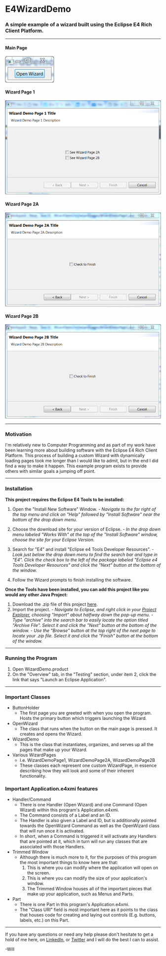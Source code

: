 # E4WizardDemo 
### A simple example of a wizard built using the Eclipse E4 Rich Client Platform.

----------
#### Main Page
![Main Page](https://github.com/William-Lake/E4WizardDemo/blob/master/SamplePhotos/Main%20Page.PNG?raw=true)

#### Wizard Page 1
![Wizard Page 1](https://github.com/William-Lake/E4WizardDemo/blob/master/SamplePhotos/Wizard%20Page%201.PNG?raw=true)

#### Wizard Page 2A
![Wizard Page 2A](https://github.com/William-Lake/E4WizardDemo/blob/master/SamplePhotos/Wizard%20Page%202A.PNG?raw=true)

#### Wizard Page 2B
![Wizard Page 2B](https://github.com/William-Lake/E4WizardDemo/blob/master/SamplePhotos/Wizard%20Page%202B.PNG?raw=true)


----------
### Motivation
I'm relatively new to Computer Programming and as part of my work have been learning more about building software with the Eclipse E4 Rich Client Platform. This process of building a custom Wizard with dynamically loading pages took me longer than I would like to admit, but in the end I did find a way to make it happen. This example program exists to provide others with similar goals a jumping off point.


----------
### Installation
**This project requires the Eclipse E4 Tools to be installed:**

 1. Open the "Install New Software" Window.
	 *- Navigate to the far right of the top menu and click on "Help" followed by "Install Software" near the bottom of the drop down menu.*
	 
 2. Choose the download site for your version of Eclipse.
	 *- In the drop down menu labeled "Works With" at the top of the "Install Software" window, choose the site for your Eclipse Version.*
	 
 3. Search for "E4" and install "Eclipse e4 Tools Developer Resources".
	 *- Look just below the drop down menu to find the search bar and type in "E4". Click the check box to the left of the package labeled "Eclipse e4 Tools Developer Resources" and click the "Next" button at the bottom of the window.*
	 
 4. Follow the Wizard prompts to finish installing the software.


**Once the Tools have been installed, you can add this project like you would any other Java Project:**

 1. Download the .zip file of this project [here](https://github.com/William-Lake/E4WizardDemo/archive/master.zip).
 2. Import the project.
	 *- Navigate to Eclipse, and right click in your [Project Explorer](http://help.eclipse.org/luna/topic/org.eclipse.platform.doc.user/images/Image275_project_explorer.png), choosing "Import" about halfway down the pop-up menu.* 
	 *- Type "archive" into the search bar to easily locate the option titled "Archive File". Select it and click the "Next" button at the bottom of the window.*
	 *- Use the "Browse" button at the top right of the next page to locate your .zip file. Select it and click the "Finish" button at the bottom of the window.*


----------

### Running the Program

 1. Open WizardDemo.product
 2. On the "Overview" tab, in the "Testing" section, under item 2, click the link that says "Launch an Eclipse Application".

----------

### Important Classes

 - ButtonHolder
	 - The first page you are greeted with when you open the program. Hosts the primary button which triggers launching the Wizard.
 - OpenWizard
	 - The class that runs when the button on the main page is pressed. It creates and opens the Wizard.
 - WizardDemo
	 - This is the class that instantiates, organizes, and serves up all the pages that make up your Wizard.
 - Various WizardPages
	 - I.e. WizardDemoPage1, WizardDemoPage2A, WizardDemoPage2B
	 - These classes each represent one custom WizardPage, in essence describing how they will look and some of their inherent functionality.

### Important Application.e4xmi features

 - Handler/Command
	 - There is one Handler (Open Wizard) and one Command (Open Wizard) within this program's Application.e4xmi.
	 - The Command consists of a Label and an ID.
	 - The Handler is also given a Label and ID, but is additionally pointed towards the OpenWizard Command as well as the OpenWizard class that will run once it is activated.
	 - In short, when a Command is triggered it will activate any Handlers that are pointed at it, which in turn will run any classes that are associated with those Handlers.
 - Trimmed Window
	 - Although there is much more to it, for the purposes of this program the most important things to know here are that:
		 1. This is where you can modify where the application will open on the screen.
		 2. This is where you can modify the size of your application's window.
		 3. The Trimmed Window houses all of the important pieces that make up your application, such as Menus and Parts.
 - Part
	 - There is one Part in this program's Application.e4xmi.
	 - The "Class URI" field is most important here as it points to the class that houses code for creating and laying out controls (E.g. buttons, labels, etc.) on this Part. 


----------

If you have any questions or need any help please don't hesitate to get a hold of me here, on [LinkedIn](www.linkedin.com/in/william-lake-543535a5), or [Twitter](https://twitter.com/SynapseDynamo) and I will do the best I can to assist.

-Will
